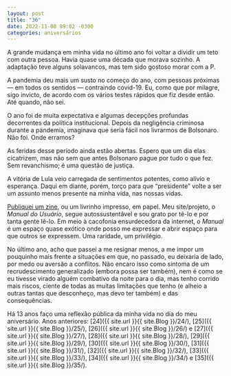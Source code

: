 ```yaml
---
layout: post
title: "36"
date: 2022-11-08 09:02 -0300
categories: aniversários
---
```

A grande mudança em minha vida no último ano foi voltar a dividir um teto com outra pessoa. Havia quase uma década que morava sozinho. A adaptação teve alguns solavancos, mas tem sido gostoso morar com a P.

A pandemia deu mais um susto no começo do ano, com pessoas próximas — em todos os sentidos — contraindo covid-19. Eu, como que por milagre, sigo invicto, de acordo com os vários testes rápidos que fiz desde então. Até quando, não sei.

O ano foi de muita expectativa e algumas decepções profundas decorrentes da política institucional. Depois da negligência criminosa durante a pandemia, imaginava que seria fácil nos livrarmos de Bolsonaro. Não foi. Onde erramos?

As feridas desse período ainda estão abertas. Espero que um dia elas cicatrizem, mas não sem que antes Bolsonaro pague por tudo o que fez. Sem revanchismo; é uma questão de justiça.

A vitória de Lula veio carregada de sentimentos potentes, como alívio e esperança. Daqui em diante, porém, torço para que “presidente” volte a ser um assunto menos presente na minha vida, nas nossas vidas.

[Publiquei um zine](https://manualdousuario.net/zine-outros-jeitos-pensar-tecnologia-intro/), ou um livrinho impresso, em papel. Meu site/projeto, o _Manual do Usuário_, segue autossustentável e sou grato por tê-lo e por tanta gente lê-lo. Em meio à cacofonia ensurdecedora da internet, o _Manual_ é um espaço quase exótico onde posso me expressar e abrir espaço para que outros se expressem. Uma raridade, um privilégio.

No último ano, acho que passei a me resignar menos, a me impor um pouquinho mais frente a situações em que, no passado, eu deixaria de lado, por medo ou aversão a conflitos. Não encaro isso como sintoma de um recrudescimento generalizado (embora possa ser também), nem é como se eu tivesse virado alguém combativo da noite para o dia, mas tenho corrido mais riscos, ciente de todas as muitas limitações que tenho (e alheio a outras tantas que desconheço, mas devo ter também) e das consequências.

Há 13 anos faço uma reflexão pública da minha vida no dia do meu aniversário. Anos anteriores: [24]({{ site.url }}{{ site.Blog }}/24/), [25]({{ site.url }}{{ site.Blog }}/25/), [26]({{ site.url }}{{ site.Blog }}/26/) e [27]({{ site.url }}{{ site.Blog }}/27/), [28]({{ site.url }}{{ site.Blog }}/28/), [29]({{ site.url }}{{ site.Blog }}/29/), [30]({{ site.url }}{{ site.Blog }}/30/), [31]({{ site.url }}{{ site.Blog }}/31/), [32]({{ site.url }}{{ site.Blog }}/32/), [33]({{ site.url }}{{ site.Blog }}/33/), [34]({{ site.url }}{{ site.Blog }}/34/) e [35]({{ site.url }}{{ site.Blog }}/35/).